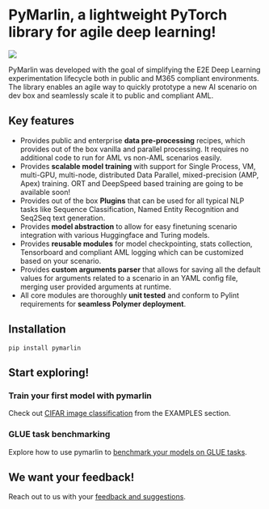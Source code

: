 # PyMarlin, a lightweight PyTorch library for agile deep learning!
![](Marlin.png)

PyMarlin was developed with the goal of simplifying the E2E Deep Learning experimentation lifecycle both in public and M365 compliant environments. The library enables an agile way to quickly prototype a new AI scenario on dev box and seamlessly scale it to public and compliant AML.  

## Key features

- Provides public and enterprise **data pre-processing** recipes, which provides out of the box vanilla and parallel processing. It requires no additional code to run for AML vs non-AML scenarios easily.
- Provides **scalable model training** with support for Single Process, VM, multi-GPU, multi-node, distributed Data Parallel, mixed-precision (AMP, Apex) training. ORT and DeepSpeed based training are going to be available soon!
- Provides out of the box **Plugins** that can be used for all typical NLP tasks like Sequence Classification, Named Entity Recognition and Seq2Seq text generation.
- Provides **model abstraction** to allow for easy finetuning scenario integration with various Huggingface and Turing models.
- Provides **reusable modules** for model checkpointing, stats collection, Tensorboard and compliant AML logging which can be customized based on your scenario.
- Provides **custom arguments parser** that allows for saving all the default values for arguments related to a scenario in an YAML config file, merging user provided arguments at runtime.
- All core modules are thoroughly **unit tested** and conform to Pylint requirements for **seamless Polymer deployment**.

## Installation

    pip install pymarlin

## Start exploring!

### Train your first model with pymarlin

Check out [CIFAR image classification](examples/cifar.md) from the EXAMPLES section.

### GLUE task benchmarking

Explore how to use pymarlin to [benchmark your models on GLUE tasks](examples/glue-tasks.md).

## We want your feedback!

Reach out to us with your [feedback and suggestions](credits.md).
